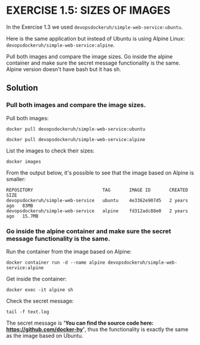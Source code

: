 # EXERCISE 1.5: SIZES OF IMAGES
In the Exercise 1.3 we used `devopsdockeruh/simple-web-service:ubuntu`.

Here is the same application but instead of Ubuntu is using Alpine Linux: `devopsdockeruh/simple-web-service:alpine`.

Pull both images and compare the image sizes. Go inside the alpine container and make sure the secret message functionality is the same. Alpine version doesn't have bash but it has sh.

## Solution

### Pull both images and compare the image sizes.

Pull both images:

`docker pull devopsdockeruh/simple-web-service:ubuntu`

`docker pull devopsdockeruh/simple-web-service:alpine`

List the images to check their sizes:

`docker images`

From the output below, it's possible to see that the image based on Alpine is smaller:

```
REPOSITORY                          TAG       IMAGE ID       CREATED       SIZE
devopsdockeruh/simple-web-service   ubuntu    4e3362e907d5   2 years ago   83MB
devopsdockeruh/simple-web-service   alpine    fd312adc88e0   2 years ago   15.7MB
```

### Go inside the alpine container and make sure the secret message functionality is the same.

Run the container from the image based on Alpine:

`docker container run -d --name alpine devopsdockeruh/simple-web-service:alpine`

Get inside the container:

`docker exec -it alpine sh`

Check the secret message:

`tail -f text.log`

The secret message is **'You can find the source code here: https://github.com/docker-hy'**, thus the functionality is exactly the same as the image based on Ubuntu.